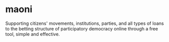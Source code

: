 # maoni
 Supporting citizens' movements, institutions, parties, and all types of loans to the betting structure of participatory democracy online through a free tool, simple and effective.
